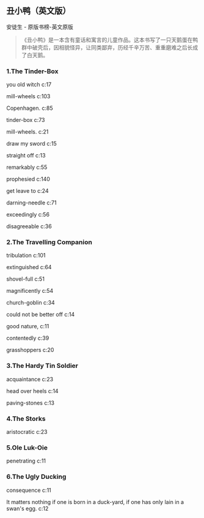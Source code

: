 ## 丑小鸭（英文版）

安徒生  -  原版书榜-英文原版

> 《丑小鸭》是一本含有童话和寓言的儿童作品。这本书写了一只天鹅蛋在鸭群中破壳后，因相貌怪异，让同类鄙弃，历经千辛万苦、重重磨难之后长成了白天鹅。

### 1.The Tinder-Box

you old witch c:17

mill-wheels c:103

Copenhagen. c:85

tinder-box  c:73

mill-wheels. c:21

draw my sword c:15

straight off c:13

 remarkably c:55

prophesied  c:140

get leave to c:24

darning-needle c:71

exceedingly c:56

disagreeable c:36

### 2.The Travelling Companion

tribulation c:101

extinguished c:64

shovel-full c:51

magnificently c:54

church-goblin c:34

could not be better off c:14

good nature, c:11

contentedly c:39

grasshoppers c:20

### 3.The Hardy Tin Soldier

acquaintance c:23

head over heels c:14

paving-stones c:13

### 4.The Storks

aristocratic c:23

### 5.Ole Luk-Oie

penetrating c:11

### 6.The Ugly Ducking

consequence c:11

It matters nothing if one is born in a duck-yard, if one has only lain in a swan's egg. c:12
